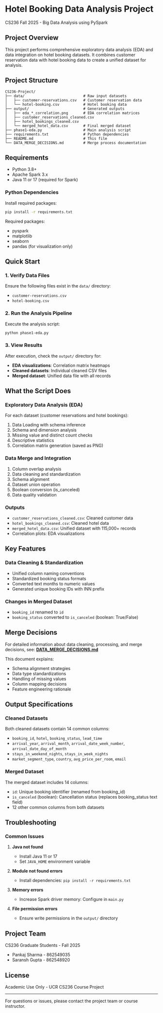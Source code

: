 # Hotel Booking Data Analysis Project

CS236 Fall 2025 - Big Data Analysis using PySpark

## Project Overview

This project performs comprehensive exploratory data analysis (EDA) and data integration on hotel booking datasets. It combines customer reservation data with hotel booking data to create a unified dataset for analysis.

## Project Structure

```
CS236-Project/
├── data/                           # Raw input datasets
│   ├── customer-reservations.csv   # Customer reservation data
│   └── hotel-booking.csv           # Hotel booking data
├── output/                         # Generated outputs
│   ├── eda_*_correlation.png       # EDA correlation matrices
│   ├── customer_reservations_cleaned.csv
│   ├── hotel_bookings_cleaned.csv
│   └── merged_hotel_data.csv       # Final merged dataset
├── phase1-eda.py                   # Main analysis script
├── requirements.txt                # Python dependencies
├── README.md                       # This file
└── DATA_MERGE_DECISIONS.md         # Merge process documentation
```

## Requirements

- Python 3.8+
- Apache Spark 3.x
- Java 11 or 17 (required for Spark)

### Python Dependencies

Install required packages:

```bash
pip install -r requirements.txt
```

Required packages:
- pyspark
- matplotlib
- seaborn
- pandas (for visualization only)

## Quick Start

### 1. Verify Data Files

Ensure the following files exist in the `data/` directory:
- `customer-reservations.csv`
- `hotel-booking.csv`

### 2. Run the Analysis Pipeline

Execute the analysis script:

```bash
python phase1-eda.py
```

### 3. View Results

After execution, check the `output/` directory for:
- **EDA visualizations**: Correlation matrix heatmaps
- **Cleaned datasets**: Individual cleaned CSV files
- **Merged dataset**: Unified data file with all records

## What the Script Does

### Exploratory Data Analysis (EDA)

For each dataset (customer reservations and hotel bookings):

1. Data Loading with schema inference
2. Schema and dimension analysis
3. Missing value and distinct count checks
4. Descriptive statistics
5. Correlation matrix generation (saved as PNG)

### Data Merge and Integration

1. Column overlap analysis
2. Data cleaning and standardization
3. Schema alignment
4. Dataset union operation
5. Boolean conversion (is_canceled)
6. Data quality validation

### Outputs

- `customer_reservations_cleaned.csv`: Cleaned customer data
- `hotel_bookings_cleaned.csv`: Cleaned hotel data
- `merged_hotel_data.csv`: Unified dataset with 115,000+ records
- Correlation plots: EDA visualizations

## Key Features

### Data Cleaning & Standardization

- Unified column naming conventions
- Standardized booking status formats
- Converted text months to numeric values
- Generated unique booking IDs with INN prefix

### Changes in Merged Dataset

- `booking_id` renamed to `id`
- `booking_status` converted to `is_canceled` (boolean: True/False)

## Merge Decisions

For detailed information about data cleaning, processing, and merge decisions, see:
**[DATA_MERGE_DECISIONS.md](DATA_MERGE_DECISIONS.md)**

This document explains:
- Schema alignment strategies
- Data type standardizations
- Handling of missing values
- Column mapping decisions
- Feature engineering rationale

## Output Specifications

### Cleaned Datasets

Both cleaned datasets contain 14 common columns:
- `booking_id`, `hotel`, `booking_status`, `lead_time`
- `arrival_year`, `arrival_month`, `arrival_date_week_number`, `arrival_date_day_of_month`
- `stays_in_weekend_nights`, `stays_in_week_nights`
- `market_segment_type`, `country`, `avg_price_per_room`, `email`

### Merged Dataset

The merged dataset includes 14 columns:
- `id`: Unique booking identifier (renamed from booking_id)
- `is_canceled` (boolean): Cancellation status (replaces booking_status text field)
- 12 other common columns from both datasets

## Troubleshooting

### Common Issues

1. **Java not found**
   - Install Java 11 or 17
   - Set `JAVA_HOME` environment variable

2. **Module not found errors**
   - Install dependencies: `pip install -r requirements.txt`

3. **Memory errors**
   - Increase Spark driver memory: Configure in `main.py`

4. **File permission errors**
   - Ensure write permissions in the `output/` directory

## Project Team

CS236 Graduate Students - Fall 2025
-   Pankaj Sharma - 862549035
-   Saransh Gupta - 862548920

## License

Academic Use Only - UCR CS236 Course Project

---

For questions or issues, please contact the project team or course instructor.
